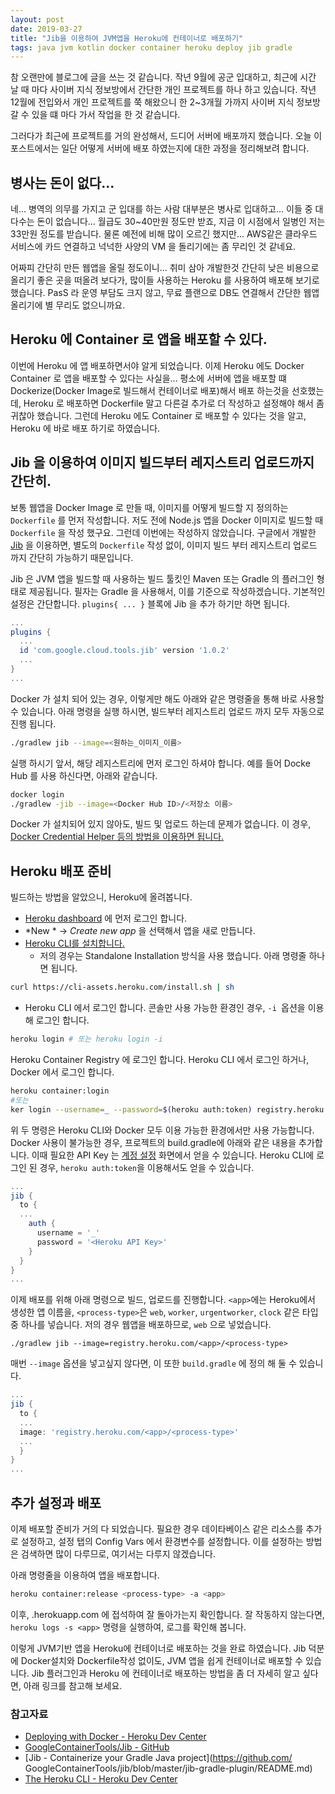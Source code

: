 ```yaml
---
layout: post
date: 2019-03-27
title: "Jib을 이용하여 JVM앱을 Heroku에 컨테이너로 배포하기"
tags: java jvm kotlin docker container heroku deploy jib gradle
---
```


참 오랜만에 블로그에 글을 쓰는 것 같습니다. 작년 9월에 공군 입대하고, 최근에 시간 날 때 마다 사이버 지식 정보방에서 간단한 개인 프로젝트를 하나 하고 있습니다. 작년 12월에 전입와서 개인 프로젝트를 쭉 해왔으니 한 2~3개월 가까지 사이버 지식 정보방 갈 수 있을 떄 마다 가서 작업을 한 것 같습니다.

그러다가 최근에 프로젝트를 거의 완성해서, 드디어 서버에 배포까지 했습니다. 오늘 이 포스트에서는 일단 어떻게 서버에 배포 하였는지에 대한 과정을 정리해보려 합니다.

## 병사는 돈이 없다...
네... 병역의 의무를 가지고 군 입대를 하는 사람 대부분은 병사로 입대하고... 이들 중 대다수는 돈이 없습니다...
월급도 30~40만원 정도만 받죠, 지금 이 시점에서 일병인 저는 33만원 정도를 받습니다. 물론 예전에 비해 많이 오르긴 했지만... AWS같은 클라우드 서비스에 카드 연결하고 넉넉한 사양의 VM 을 돌리기에는 좀 무리인 것 같네요. 

어짜피 간단히 만든 웹앱을 올릴 정도이니... 취미 삼아 개발한것 간단히 낮은 비용으로 올리기 좋은 곳을 떠올려 보다가, 많이들 사용하는 Heroku 를 사용하여 배포해 보기로 했습니다. PasS 라 운영 부담도 크지 않고, 무료 플랜으로 DB도 연결해서 간단한 웹앱 올리기에 별 무리도 없으니까요.

## Heroku 에 Container 로 앱을 배포할 수 있다.
이번에 Heroku 에 앱 배포하면서야 알게 되었습니다. 이제 Heroku 에도 Docker Container 로 앱을 배포할 수 있다는 사실을... 평소에 서버에 앱을 배포할 떄 Dockerize(Docker Image로 빌드해서 컨테이너로 배포)해서 배포 하는것을 선호했는데, Heroku 로 배포하면 Dockerfile 말고 다른걸 추가로 더 작성하고 설정해야 해서 좀 귀찮아 했습니다. 그런데 Heroku 에도 Container 로 배포할 수 있다는 것을 알고, Heroku 에 바로 배포 하기로 하였습니다.

## Jib 을 이용하여 이미지 빌드부터 레지스트리 업로드까지 간단히.
보통 웹앱을 Docker Image 로 만들 때, 이미지를 어떻게 빌드할 지 정의하는 `Dockerfile` 를 먼저 작성합니다. 저도 전에 Node.js 앱을 Docker 이미지로 빌드할 때 `Dockerfile` 을 작성 했구요. 그런데 이번에는 작성하지 않았습니다. 구글에서 개발한 [Jib](https://github.com/GoogleContainerTools/jib) 을 이용하면, 별도의 `Dockerfile` 작성 없이, 이미지 빌드 부터 레지스트리 업로드 까지 간단히 가능하기 때문입니다.

Jib 은 JVM 앱을 빌드할 때 사용하는 빌드 툴킷인 Maven 또는 Gradle 의 플러그인 형태로 제공됩니다. 필자는 Gradle 을 사용해서, 이를 기준으로 작성하겠습니다. 기본적인 설정은 간단합니다. `plugins{ ... }` 블록에 Jib 을 추가 하기만 하면 됩니다.

```groovy
...
plugins {
  ...
  id 'com.google.cloud.tools.jib' version '1.0.2'
  ...
}
...
```

Docker 가 설치 되어 있는 경우, 이렇게만 해도 아래와 같은 명령줄을 통해 바로 사용할 수 있습니다.
아래 명령을 실행 하시면, 빌드부터 레지스트리 업로드 까지 모두 자동으로 진행 됩니다.

```bash
./gradlew jib --image=<원하는_이미지_이름>
```

실행 하시기 앞서, 해당 레지스트리에 먼저 로그인 하셔야 합니다. 예를 들어 Docke Hub 를 사용 하신다면, 아래와 같습니다.
```bash
docker login 
./gradlew -jib --image=<Docker Hub ID>/<저장소 이름>
```

Docker 가 설치되어 있지 않아도, 빌드 및 업로드 하는데 문제가 없습니다. 이 경우, [Docker Credential Helper 등의 방법을 이용하면 됩니다.](https://github.com/GoogleContainerTools/jib/tree/master/jib-gradle-plugin#authentication-methods)

## Heroku 배포 준비


빌드하는 방법을 알았으니, Heroku에 올려봅니다.

- [Heroku dashboard](https://dashboard.heroku.com) 에 먼저 로그인 합니다.
- *New * -> *Create new app* 을 선택해서 앱을 새로 만듭니다.
- [Heroku CLI를 설치합니다.](https://devcenter.heroku.com/articles/heroku-cli)
  - 저의 경우는 Standalone Installation 방식을 사용 했습니다. 아래 명령줄 하나면 됩니다.
```bash
curl https://cli-assets.heroku.com/install.sh | sh
```
- Heroku CLI 에서 로그인 합니다. 콘솔만 사용 가능한 환경인 경우, `-i `옵션을 이용해 로그인 합니다.
```bash
heroku login # 또는 heroku login -i
```

Heroku Container Registry 에 로그인 합니다. Heroku CLI 에서 로그인 하거나, Docker 에서 로그인 합니다.

```bash
heroku container:login
#또는
ker login --username=_ --password=$(heroku auth:token) registry.heroku.com
```

위 두 명령은 Heroku CLI와 Docker 모두 이용 가능한 환경에서만 사용 가능합니다. Docker 사용이 불가능한 경우, 프로젝트의 build.gradle에 아래와 같은 내용을 추가합니다. 이때 필요한 API Key 는 [계정 설정](https://dashboard.heroku.com/account) 화면에서 얻을 수 있습니다. Heroku CLI에 로그인 된 경우, `heroku auth:token`을 이용해서도 얻을 수 있습니다.

```groovy
...
jib { 
  to {
  ...
    auth { 
      username = '_' 
      password = '<Heroku API Key>'
    } 
  } 
}
...
```

이제 배포를 위해 아래 명령으로 빌드, 업로드를 진행합니다.
`<app>`에는 Heroku에서 생성한 앱 이름을, `<process-type>`은 `web`, `worker`, `urgentworker`, `clock` 같은 타입 중 하나를 넣습니다. 저의 경우 웹앱을 배포하므로, `web` 으로 넣었습니다.

```
./gradlew jib --image=registry.heroku.com/<app>/<process-type>
```

매번 `--image` 옵션을 넣고싶지 않다면, 이 또한 `build.gradle` 에 정의 해 둘 수 있습니다.

```groovy
...
jib { 
  to {
  ...
  image: 'registry.heroku.com/<app>/<process-type>'
  ...
  } 
}
...
```

## 추가 설정과 배포
이제 배포할 준비가 거의 다 되었습니다. 필요한 경우 데이타베이스 같은 리소스를 추가로 설정하고, 설정 탭의 Config Vars 에서 환경변수를 설정합니다. 이를 설정하는 방법은 검색하면 많이 다루므로, 여기서는 다루지 않겠습니다.

아래 명령줄을 이용하여 앱을 배포합니다.

```bash
heroku container:release <process-type> -a <app>
```

이후, <app>.herokuapp.com 에 접석하여 잘 돌아가는지 확인합니다.
잘 작동하지 않는다면, `heroku logs -s <app>` 명령을 실행하여, 로그를 확인해 봅니다.

이렇게 JVM기반 앱을 Heroku에 컨테이너로 배포하는 것을 완료 하였습니다. Jib 덕분에 Docker설치와 Dockerfile작성 없이도, JVM 앱을 쉽게 컨테이너로 배포할 수 있습니다.
Jib 플러그인과 Heroku 에 컨테이너로 배포하는 방법을 좀 더 자세히 알고 싶다면, 아래 링크를 참고해 보세요.

### 참고자료
- [Deploying with Docker - Heroku Dev Center](https://devcenter.heroku.com/categories/deploying-with-docker)
- [GoogleContainerTools/Jib - GitHub](https://github.com/GoogleContainerTools/jib/blob/master/README.md)
- [Jib - Containerize your Gradle Java project](https://github.com/
GoogleContainerTools/jib/blob/master/jib-gradle-plugin/README.md)
- [The Heroku CLI - Heroku Dev Center](https://devcenter.heroku.com/articles/heroku-cli)